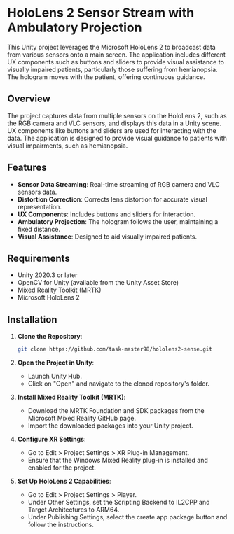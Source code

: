 # HoloLens 2 Sensor Stream with Ambulatory Projection

This Unity project leverages the Microsoft HoloLens 2 to broadcast data from various sensors onto a main screen. The application includes different UX components such as buttons and sliders to provide visual assistance to visually impaired patients, particularly those suffering from hemianopsia. The hologram moves with the patient, offering continuous guidance.

## Overview

The project captures data from multiple sensors on the HoloLens 2, such as the RGB camera and VLC sensors, and displays this data in a Unity scene. UX components like buttons and sliders are used for interacting with the data. The application is designed to provide visual guidance to patients with visual impairments, such as hemianopsia.

## Features

- **Sensor Data Streaming**: Real-time streaming of RGB camera and VLC sensors data.
- **Distortion Correction**: Corrects lens distortion for accurate visual representation.
- **UX Components**: Includes buttons and sliders for interaction.
- **Ambulatory Projection**: The hologram follows the user, maintaining a fixed distance.
- **Visual Assistance**: Designed to aid visually impaired patients.

## Requirements

- Unity 2020.3 or later
- OpenCV for Unity (available from the Unity Asset Store)
- Mixed Reality Toolkit (MRTK)
- Microsoft HoloLens 2

## Installation

1. **Clone the Repository**:
   ```sh
   git clone https://github.com/task-master98/hololens2-sense.git
2. **Open the Project in Unity**:
    - Launch Unity Hub.
    - Click on "Open" and navigate to the cloned repository's folder.

3. **Install Mixed Reality Toolkit (MRTK)**:

    - Download the MRTK Foundation and SDK packages from the Microsoft Mixed Reality GitHub page.
    - Import the downloaded packages into your Unity project.

4. **Configure XR Settings**:

    - Go to Edit > Project Settings > XR Plug-in Management.
    - Ensure that the Windows Mixed Reality plug-in is installed and enabled for the project.

5. **Set Up HoloLens 2 Capabilities**:

    - Go to Edit > Project Settings > Player.
    - Under Other Settings, set the Scripting Backend to IL2CPP and Target Architectures to ARM64.
    - Under Publishing Settings, select the create app package button and follow the instructions.

